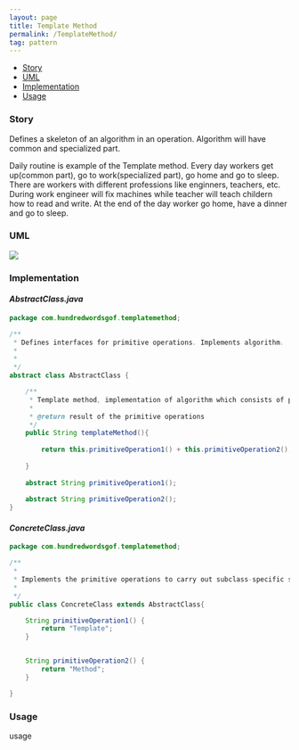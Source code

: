 ```yaml
---
layout: page
title: Template Method
permalink: /TemplateMethod/
tag: pattern
---
```


* [Story](#Story)
* [UML](#UML)
* [Implementation](#Implementation)
* [Usage](#Usage)


###  <a id="Story"></a>Story 

Defines a skeleton of an algorithm in an operation.
Algorithm will have common and specialized part.

Daily routine is example of the Template method.
Every day workers get up(common part), go to work(specialized part), go home and go to sleep.
There are workers with different professions like enginners, teachers, etc.
During work engineer will fix machines while teacher will teach childern how to read and write.
At the end of the day worker go home, have a dinner and go to sleep.



###  <a id="UML"></a>UML 
![]({{site.baseurl}}/assets/img/templatemethod.png)

###  <a id="Implementation"></a>Implementation 
#### *AbstractClass.java* 
```java 
package com.hundredwordsgof.templatemethod;

/**
 * Defines interfaces for primitive operations. Implements algorithm.
 * 
 *
 */
abstract class AbstractClass {

	/**
	 * Template method, implementation of algorithm which consists of primitiveOperations
	 * 
	 * @return result of the primitive operations 
	 */
	public String templateMethod(){
		
		return this.primitiveOperation1() + this.primitiveOperation2();
		
	}
	
	abstract String primitiveOperation1();
	
	abstract String primitiveOperation2();
}
```

#### *ConcreteClass.java* 
```java 
package com.hundredwordsgof.templatemethod;

/**
 * 
 * Implements the primitive operations to carry out subclass-specific steps of the algorithm.
 *
 */
public class ConcreteClass extends AbstractClass{

	String primitiveOperation1() {
		return "Template";
	}


	String primitiveOperation2() {
		return "Method";
	}

}
```

###  <a id="Usage"></a>Usage 
usage 
